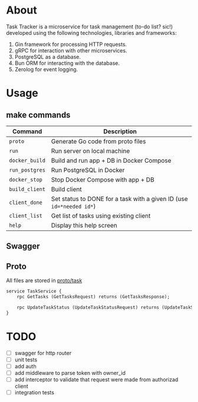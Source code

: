 # About

Task Tracker is a microservice for task management (to-do list? sic!) developed using the following technologies, libraries and frameworks:

1. Gin framework for processing HTTP requests.
2. gRPC for interaction with other microservices.
3. PostgreSQL as a database.
4. Bun ORM for interacting with the database.
5. Zerolog for event logging.

# Usage

## make commands
| Command         | Description                                                              |
|-----------------|--------------------------------------------------------------------------|
| `proto`         | Generate Go code from proto files                                        |
| `run`           | Run server on local machine                                              |
| `docker_build`  | Build and run app + DB in Docker Compose                                 |
| `run_postgres`  | Run PostgreSQL in Docker                                                 |
| `docker_stop`   | Stop Docker Compose with app + DB                                        |
| `build_client`  | Build client                                                             |
| `client_done`   | Set status to DONE for a task with a given ID (use `id=*needed id*`)     |
| `client_list`   | Get list of tasks using existing client                                  |
| `help`          | Display this help screen                                                 |


## Swagger

## Proto
All files are stored in [proto/task](proto/task)

```protobuf
service TaskService {
    rpc GetTasks (GetTasksRequest) returns (GetTasksResponse);

    rpc UpdateTaskStatus (UpdateTaskStatusRequest) returns (UpdateTaskStatusResponse);
}
```

# TODO 

- [ ] swagger for http router 
- [ ] unit tests
- [ ] add auth
- [ ] add middleware to parse token with owner_id
- [ ] add interceptor to validate that request were made from authorizad client
- [ ] integration tests